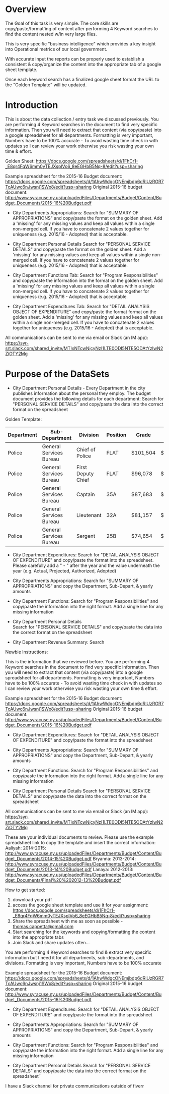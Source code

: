 # Overview

The Goal of this task is very simple.  The core skills are copy/paste/format'ing of content after performing 4 Keyword searches to find the content nested w/in very large files.

This is very specific "business intelligence" which provides a key insight into Operational metrics of our local government.  
 
With accurate input the reports can be properly used to establish a consistent  & copy/organize the content into the appropriate tab of a google sheet template.  

Once each keyword search has a finalized google sheet format the URL to the "Golden Template" will be updated.  


# Introduction



This is about the data collection / entry task we discussed previously.  You are performing 4 Keyword searches in the document to find very specific information.  Then you will need to extract that content (via copy/paste) into a google spreadsheet for all departments.  Formatting is very important, Numbers have to be 100% accurate - To avoid wasting time check in with updates so I can review your work otherwise you risk wasting your own time & effort.

Golden Sheet: https://docs.google.com/spreadsheets/d/1FhCr1-_E8qr4FqW6mm0yTEJXsplVo6_8eEGHbB5Nq-8/edit?usp=sharing


Example spreadsheet for the 2015-16 Budget document: https://docs.google.com/spreadsheets/d/1AhwWdgcONEmjbdp6dRlUzRGR7TcAUwc6nJwsnj1SWx8/edit?usp=sharing
Original 2015-16 budget document: http://www.syracuse.ny.us/uploadedFiles/Departments/Budget/Content/Budget_Documents/2015-16%20Budget.pdf 


* City Departments Appropriations:
Search for "SUMMARY OF APPROPRIATIONS" and copy/paste the format on the golden sheet. Add a 'missing' for any missing values and keep all values within a single non-merged cell. If you have to concatenate 2 values together for uniqueness (e.g. 2015/16 - Adopted) that is acceptable.

* City Department Personal Details
Search for "PERSONAL SERVICE DETAILS" and copy/paste the  format on the golden sheet. Add a 'missing' for any missing values and keep all values within a single non-merged cell. If you have to concatenate 2 values together for uniqueness (e.g. 2015/16 - Adopted) that is acceptable.

* City Department Functions Tab:
Search for "Program Responsibilities" and copy/paste the information into the format on the golden sheet. Add a 'missing' for any missing values and keep all values within a single non-merged cell. If you have to concatenate 2 values together for uniqueness (e.g. 2015/16 - Adopted) that is acceptable.

* City Department Expenditures Tab:
Search for "DETAIL ANALYSIS OBJECT OF EXPENDITURE" and copy/paste the format format on the golden sheet. Add a 'missing' for any missing values and keep all values within a single non-merged cell. If you have to concatenate 2 values together for uniqueness (e.g. 2015/16 - Adopted) that is acceptable.


All communications can be sent to me via email or Slack (an IM app): https://syr-srt.slack.com/shared_invite/MTIxNTcwNjcyNzI1LTE0ODI5NTE5ODAtYzIwN2ZiOTY2Mg





# Purpose of the DataSets


* City Department Personal Details - Every Department in the city publishes information about the personal they employ. The budget document provides the following details for each department: 
Search for "PERSONAL SERVICE DETAILS" and copy/paste the data into the correct format on the spreadsheet

Golden Template: 


| Department        | Sub-Department | Division |Position  | Grade | "Min. Rate" | "Max Rate" | 2014/2015 | 2015/2016|
|-------------------|----------------|----------|----------|-------|-------------|------------|-----------|----------|
|Police|General Services Bureau|Chief of Police|FLAT|$101,504|$101,504|1|1|
|Police|General Services Bureau|First Deputy Chief|FLAT|$96,078|$96,078|1|1|
|Police|General Services Bureau|Captain|35A|$87,683|$87,683|3|4|
|Police|General Services Bureau|Lieutenant|32A|$81,157|$81,157|2|4|
|Police|General Services Bureau|Sergent|25B|$74,654|$74,654|7|4|


* City Department Expenditures: 
Search for "DETAIL ANALYSIS OBJECT OF EXPENDITURE" and copy/paste the format into the spreadsheet.  Please carefully add a " - " after the year and the value underneath the year (e.g. Actual, Projected, Authorized, Adopted)


* City Departments Appropriations:
Search for "SUMMARY OF APPROPRIATIONS" and copy the Department, Sub-Depart, & yearly amounts 

* City Department Functions:
Search for "Program Responsibilities" and copy/paste the information into the right format. Add a single line for any missing information

* City Department Personal Details  
Search for "PERSONAL SERVICE DETAILS" and copy/paste the data into the correct format on the spreadsheet

* City Department Revenue Summary: 
Search 




Newbie Instructions:



This is the information that we reviewed before.  You are performing 4 Keyword searches in the document to find very specific information.  Then you will need to extract that content (via copy/paste) into a google spreadsheet for all departments.  Formatting is very important, Numbers have to be 100% accurate - To avoid wasting time check in with updates so I can review your work otherwise you risk wasting your own time & effort.

Example spreadsheet for the 2015-16 Budget document: https://docs.google.com/spreadsheets/d/1AhwWdgcONEmjbdp6dRlUzRGR7TcAUwc6nJwsnj1SWx8/edit?usp=sharing
Original 2015-16 budget document: http://www.syracuse.ny.us/uploadedFiles/Departments/Budget/Content/Budget_Documents/2015-16%20Budget.pdf 


* City Department Expenditures:
Search for "DETAIL ANALYSIS OBJECT OF EXPENDITURE" and copy/paste the format into the spreadsheet

* City Departments Appropriations:
Search for "SUMMARY OF APPROPRIATIONS" and copy the Department, Sub-Depart, & yearly amounts 

* City Department Functions:
Search for "Program Responsibilities" and copy/paste the information into the right format. Add a single line for any missing information

* City Department Personal Details
Search for "PERSONAL SERVICE DETAILS" and copy/paste the data into the correct format on the spreadsheet



All communications can be sent to me via email or Slack (an IM app): https://syr-srt.slack.com/shared_invite/MTIxNTcwNjcyNzI1LTE0ODI5NTE5ODAtYzIwN2ZiOTY2Mg


These are your individual documents to review.  Please use the example spreadsheet link to copy the template and insert the correct information:
Aaliyah: 2014-2015: http://www.syracuse.ny.us/uploadedFiles/Departments/Budget/Content/Budget_Documents/2014-15%20Budget.pdf
Bryanna:  2013-2014: http://www.syracuse.ny.us/uploadedFiles/Departments/Budget/Content/Budget_Documents/2013-14%20Budget.pdf
Lanaya: 2012-2013: http://www.syracuse.ny.us/uploadedFiles/Departments/Budget/Content/Budget_Documents/Final%20%202012-13%20Budget.pdf


How to get started:
1) download your pdf
2) access the google sheet template and use it for your assignment: https://docs.google.com/spreadsheets/d/1FhCr1-_E8qr4FqW6mm0yTEJXsplVo6_8eEGHbB5Nq-8/edit?usp=sharing
3) Share the spreadsheet with me as soon as possible - thomas.cappetta@gmail.com
4) Start searching for the keywords and copying/formatting the content into the appropriate tabs
5) Join Slack and share updates often...








You are performing 4 Keyword searches to find & extract very specific information but I need it for all departments, sub-departments, and divisions.  Formatting is very important, Numbers have to be 100% accurate

Example spreadsheet for the 2015-16 Budget document: https://docs.google.com/spreadsheets/d/1AhwWdgcONEmjbdp6dRlUzRGR7TcAUwc6nJwsnj1SWx8/edit?usp=sharing
Original 2015-16 budget document: http://www.syracuse.ny.us/uploadedFiles/Departments/Budget/Content/Budget_Documents/2015-16%20Budget.pdf 


* City Department Expenditures:
Search for "DETAIL ANALYSIS OBJECT OF EXPENDITURE" and copy/paste the format into the spreadsheet

* City Departments Appropriations:
Search for "SUMMARY OF APPROPRIATIONS" and copy the Department, Sub-Depart, & yearly amounts 

* City Department Functions:
Search for "Program Responsibilities" and copy/paste the information into the right format. Add a single line for any missing information

* City Department Personal Details
Search for "PERSONAL SERVICE DETAILS" and copy/paste the data into the correct format on the spreadsheet˜


I have a Slack channel for private communications outside of fiverr